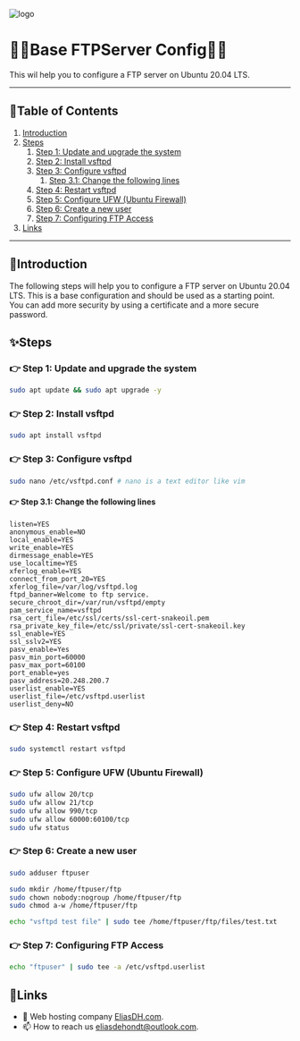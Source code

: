 ![logo](https://eliasdh.com/assets/media/images/logo-github.png)
# 💙🤍Base FTPServer Config🤍💙

This wil help you to configure a FTP server on Ubuntu 20.04 LTS.

---

## 📘Table of Contents

1. [Introduction](#introduction)
2. [Steps](#steps)
    1. [Step 1: Update and upgrade the system](#step-1-update-and-upgrade-the-system)
    2. [Step 2: Install vsftpd](#step-2-install-vsftpd)
    3. [Step 3: Configure vsftpd](#step-3-configure-vsftpd)
        1. [Step 3.1: Change the following lines](#step-31-change-the-following-lines)
    4. [Step 4: Restart vsftpd](#step-4-restart-vsftpd)
    5. [Step 5: Configure UFW (Ubuntu Firewall)](#step-5-configure-ufw-ubuntu-firewall)
    6. [Step 6: Create a new user](#step-6-create-a-new-user)
    7. [Step 7: Configuring FTP Access](#step-7-configuring-ftp-access)
3. [Links](#links)

---

## 🖖Introduction

The following steps will help you to configure a FTP server on Ubuntu 20.04 LTS. This is a base configuration and should be used as a starting point. You can add more security by using a certificate and a more secure password.

## ✨Steps

### 👉 Step 1: Update and upgrade the system
```bash
sudo apt update && sudo apt upgrade -y
```

### 👉 Step 2: Install vsftpd
```bash
sudo apt install vsftpd
```

### 👉 Step 3: Configure vsftpd
```bash
sudo nano /etc/vsftpd.conf # nano is a text editor like vim
```

#### 👉 Step 3.1: Change the following lines
```text
listen=YES 
anonymous_enable=NO 
local_enable=YES 
write_enable=YES 
dirmessage_enable=YES 
use_localtime=YES 
xferlog_enable=YES 
connect_from_port_20=YES 
xferlog_file=/var/log/vsftpd.log 
ftpd_banner=Welcome to ftp service.
secure_chroot_dir=/var/run/vsftpd/empty 
pam_service_name=vsftpd 
rsa_cert_file=/etc/ssl/certs/ssl-cert-snakeoil.pem 
rsa_private_key_file=/etc/ssl/private/ssl-cert-snakeoil.key 
ssl_enable=YES 
ssl_sslv2=YES 
pasv_enable=Yes 
pasv_min_port=60000 
pasv_max_port=60100 
port_enable=yes 
pasv_address=20.248.200.7 
userlist_enable=YES
userlist_file=/etc/vsftpd.userlist 
userlist_deny=NO
```

### 👉 Step 4: Restart vsftpd
```bash
sudo systemctl restart vsftpd
```

### 👉 Step 5: Configure UFW (Ubuntu Firewall)
```bash
sudo ufw allow 20/tcp
sudo ufw allow 21/tcp
sudo ufw allow 990/tcp
sudo ufw allow 60000:60100/tcp
sudo ufw status
```

### 👉 Step 6: Create a new user
```bash
sudo adduser ftpuser

sudo mkdir /home/ftpuser/ftp
sudo chown nobody:nogroup /home/ftpuser/ftp
sudo chmod a-w /home/ftpuser/ftp

echo "vsftpd test file" | sudo tee /home/ftpuser/ftp/files/test.txt
```

### 👉 Step 7: Configuring FTP Access
```bash
echo "ftpuser" | sudo tee -a /etc/vsftpd.userlist
```

## 🔗Links
- 👯 Web hosting company [EliasDH.com](https://eliasdh.com).
- 📫 How to reach us eliasdehondt@outlook.com.